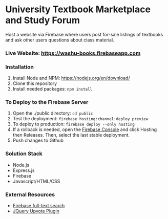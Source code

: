 # University Textbook Marketplace and Study Forum

Host a website via Firebase where users post for-sale listings of 
textbooks and ask other users questions about class material.

### Live Website: https://washu-books.firebaseapp.com

### Installation
1. Install Node and NPM: https://nodejs.org/en/download/
2. Clone this repository
4. Install needed packages: `npm install`

### To Deploy to the Firebase Server
 1. Open the ./public directory: `cd public`
 2. Test the deployment: `firebase hosting:channel:deploy preview`
 3. To deploy to production: `firebase deploy --only hosting`
 4. If a rollback is needed, open the [Firebase Console](console.firebase.google.com/project/) and click Hosting then Releases. 
    Then, select the last stable deployment. 
5. Push changes to Github

### Solution Stack
- Node.js
- Express.js
- Firebase
- Javascript/HTML/CSS

### External Resources
- [Firebase full-text search](https://firebase.google.com/docs/firestore/solutions/search)
- [JQuery Upvote Plugin](https://janosgyerik.github.io/jquery-upvote)
